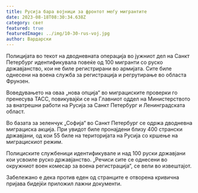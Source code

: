 ```yaml
---
title: Русија бара војници за фронтот меѓу мигрантите
date: 2023-08-18T08:30:34.638Z
category: свет
featured: true
featuredImage: ../img/10-30-rus-voj.jpg
author: Вардарски
---
```

Полицијата во текот на дводневната операција во јужниот дел на Санкт Петербург идентификувала повеќе од 100 мигранти со руско државјанство, кои не биле регистрирани во армијата. Сите биле однесени на воена служба за регистрација и регрутирање во областа Фрунзен.

Воведувањето на оваа „нова опција“ во миграциските проверки го пренесува ТАСС, повикувајќи се на Главниот оддел на Министерството за внатрешни работи на Русија за Санкт Петербург и Ленинградската област.

Во базата за зеленчук „Софија“ во Санкт Петербург се одржа дводневна миграциска акција. При увидот биле пронајдени близу 400 странски државјани, од кои 55 биле на територијата на Русија со кршење на миграцискиот режим.

Полициските службеници идентификувале и над 100 руски државјани кои усвоиле руско државјанство. „Речиси сите се однесени во окружниот воен комесар за воена регистрација“, се вели во извештајот.

Забележано е дека против еден од странците е отворена кривична пријава бидејќи приложил лажни документи.